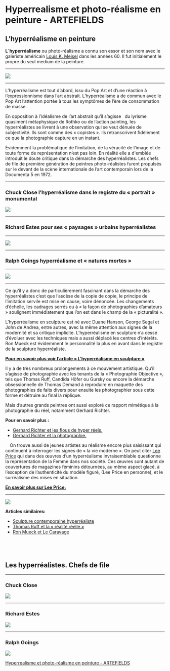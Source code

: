# Hyperrealisme et photo-réalisme en peinture - ARTEFIELDS
## L’hyperréalisme en peinture

**L\`hyperréalisme** ou photo-réalisme a connu son essor et son nom avec le galeriste américain [Louis K. Meisel](http://www.meiselgallery.com/?ref=artefields.net) dans les années 60. Il fut initialement le propre du seul medium de la peinture.

---

![](Hyperrealisme%20et%20photo-re%CC%81alisme%20en%20peinture%20-%20ARTEFIELDS/photorealism-hyperrealism-louis-k-meisel-painting-art-contemporain.jpg)

---

L’hyperréalisme est tout d’abord, issu du Pop Art et d’une réaction à l’expressionnisme dans l’art abstrait. L’hyperréalisme a de commun avec le Pop Art l’attention portée à tous les symptômes de l’ère de consommation de masse.

En opposition à l’idéalisme de l’art abstrait qu’il s’agisse   du lyrisme quasiment métaphysique de Rothko ou de l’action painting, les hyperréalistes se livrent à une observation qui se veut dénuée de subjectivité. Ils sont comme des « copistes ». Ils retranscrivent fidèlement ce que la photographie capture en un instant.

Évidemment la problématique de l’imitation, de la véracité de l’image et de toute forme de représentation n’est pas loin. En réalité elle a d'emblée introduit le doute critique dans la démarche des hyperréalistes. Les chefs de file de première génération de peintres photo-réalistes furent propulsés sur le devant de la scène internationale de l’art contemporain lors de la Documenta 5 en 1972.

---

### Chuck Close l’hyperréalisme dans le registre du « portrait » monumental

![](Hyperrealisme%20et%20photo-re%CC%81alisme%20en%20peinture%20-%20ARTEFIELDS/chuck-close-photorealisme-hyperrealism-art-contemporain-painting.906-840x1024.jpg)

---

### Richard Estes pour ses « paysages » urbains hyperréalistes

---

![](Hyperrealisme%20et%20photo-re%CC%81alisme%20en%20peinture%20-%20ARTEFIELDS/chuck-close-photorealisme-hyperrealism-art-contemporain-painting-louis-k-meisel.906-1024x633.jpg)

---

### Ralph Goings hyperréalisme et « natures mortes »

---

![](Hyperrealisme%20et%20photo-re%CC%81alisme%20en%20peinture%20-%20ARTEFIELDS/ralph-goings-photorealisme-hyperrealism-art-contemporain-painting-louis-k-meisel.9061-1024x692.jpg)

---

Ce qu’il y a donc de particulièrement fascinant dans la démarche des hyperréalistes c’est que l’ascèse de la copie de copie, le principe de l’imitation servile est mise en cause, voire dénoncée. Les changements d’échelle, les cadrages serrés ou à « la façon de photographies d’amateurs » soulignent immédiatement que l’on est dans le champ de la « picturalité ».

L’hyperréalisme en sculpture est né avec Duane Hanson, George Segal et John de Andrea, entre autres, avec la même attention aux signes de la modernité et sa critique implicite. L’hyperréalisme en sculpture n’a cessé d’évoluer avec les techniques mais a aussi déplacé les centres d’intérêts. Ron Mueck est évidemment le personnalité la plus en avant dans le registre de la sculpture hyperréaliste.

**[Pour en savoir plus voir l’article « L’hyperréalisme en sculpture »](https://www.artefields.net/ron-mueck-george-segal-duane-hanson-lhyperrealisme-dans-la-sculpture-contemporaine/)**

Il y a de très nombreux prolongements à ce mouvement artistique. Qu’il s’agisse de photographie avec les tenants de la « Photographie Objective », tels que Thomas Ruff, Candida Höfer ou Gursky ou encore la démarche obsessionnelle de Thomas Demand à reproduire en maquette des photographies de faits divers pour ensuite les photographier sous cette forme et détruire au final la réplique.

Mais d’autres grands peintres ont aussi exploré ce rapport mimétique à la photographie du réel, notamment Gerhard Richter.

**Pour en savoir plus :**

* [Gerhard Richter et les flous de hyper réels.](https://www.artefields.net/gerhard-richter-hyperrealisme-flou/)
* [Gerhard Richter et la photographie.](https://www.artefields.net/gerhard-richter-et-la-photographie/)

⠀
On trouve aussi de jeunes artistes au réalisme encore plus saisissant qui continuent à interroger les signes de « la vie moderne ». On peut citer [Lee Price](http://www.leepricestudio.com/?ref=artefields.net) qui dans des œuvres d’un hyperréalisme invraisemblable questionne la représentation de la Femme dans nos société. Ces œuvres sont autant de couvertures de magazines féminins détournées, au même aspect glacé, à l’exception de l’authenticité du modèle figuré, (Lee Price en personne), et le surréalisme des mises en situation.

**[En savoir plus sur Lee Price:](https://www.artefields.net/lee-price-junk-food/)**

---

![](Hyperrealisme%20et%20photo-re%CC%81alisme%20en%20peinture%20-%20ARTEFIELDS/eVvxdyB.jpg)

**Articles similaires:**

* [Sculpture contemporaine hyperréaliste](https://www.artefields.net/ron-mueck-george-segal-duane-hanson-lhyperrealisme-dans-la-sculpture-contemporaine/)
* [Thomas Ruff et la « réalité réelle »](https://www.artefields.net/thomas-ruff/)
* [Ron Mueck et Le Caravage](https://www.artefields.net/ron-mueck-et-le-caravage-lincredulite-de-saint-thomas/)

⠀
---

## Les hyperréalistes. Chefs de file

---

### Chuck Close

![](Hyperrealisme%20et%20photo-re%CC%81alisme%20en%20peinture%20-%20ARTEFIELDS/chuck-close-photorealisme-hyperrealism-art-contemporain-painting.905.jpg)

---

### Richard Estes

![](Hyperrealisme%20et%20photo-re%CC%81alisme%20en%20peinture%20-%20ARTEFIELDS/chuck-close-photorealisme-hyperrealism-art-contemporain-painting-louis-k-meisel.905.jpg)

---

### Ralph Goings

![](Hyperrealisme%20et%20photo-re%CC%81alisme%20en%20peinture%20-%20ARTEFIELDS/ralph-goings-photorealisme-hyperrealism-art-contemporain-painting-louis-k-meisel.906.jpg) 
 

[Hyperrealisme et photo-réalisme en peinture - ARTEFIELDS](https://www.artefields.net/hyperrealisme/)
